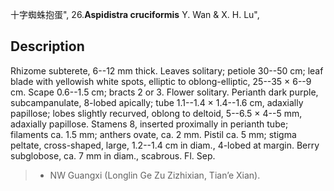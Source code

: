 十字蜘蛛抱蛋",
26.**Aspidistra cruciformis** Y. Wan & X. H. Lu",

## Description
Rhizome subterete, 6--12 mm thick. Leaves solitary; petiole 30--50 cm; leaf blade with yellowish white spots, elliptic to oblong-elliptic, 25--35 × 6--9 cm. Scape 0.6--1.5 cm; bracts 2 or 3. Flower solitary. Perianth dark purple, subcampanulate, 8-lobed apically; tube 1.1--1.4 × 1.4--1.6 cm, adaxially papillose; lobes slightly recurved, oblong to deltoid, 5--6.5 × 4--5 mm, adaxially papillose. Stamens 8, inserted proximally in perianth tube; filaments ca. 1.5 mm; anthers ovate, ca. 2 mm. Pistil ca. 5 mm; stigma peltate, cross-shaped, large, 1.2--1.4 cm in diam., 4-lobed at margin. Berry subglobose, ca. 7 mm in diam., scabrous. Fl. Sep.

> * NW Guangxi (Longlin Ge Zu Zizhixian, Tian’e Xian).
